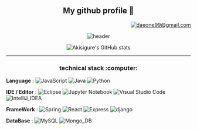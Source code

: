 

<h2 align="center">My github profile 👋</h2> 

<div align="right">
  
[![daeone99@gmail.com](https://img.shields.io/badge/Gmail-D14836?style=for-the-badge&logo=gmail&logoColor=white)](mailto:daeone99@gmail.com)

</div>


<div align="center">
  
![header](https://capsule-render.vercel.app/api?type=soft&color=auto&height=200&section=header&text=Akisigure's%20profile&fontSize=70&animation=fadeIn)
  
  <div align="center">
  

  ![Akisigure's GitHub stats](https://github-readme-stats.vercel.app/api?username=Akisigure&show_icons=true&theme=tokyonight&count_private=true)
  
  </div>
<hr>
<h3>technical stack :computer: </h3>
<div align="left">

  <b>Language</b> : 
  ![JavaScript](https://img.shields.io/badge/javascript-%23323330.svg?style=for-the-badge&logo=javascript&logoColor=%23F7DF1E)
  ![Java](https://img.shields.io/badge/java-%23ED8B00.svg?style=for-the-badge&logo=Java&logoColor=white)
  ![Python](https://img.shields.io/badge/python-3670A0?style=for-the-badge&logo=python&logoColor=ffdd54) <br>

   <b>IDE / Editor</b> : ![Eclipse](https://img.shields.io/badge/Eclipse-FE7A16.svg?style=for-the-badge&logo=Eclipse&logoColor=white)
  ![Jupyter Notebook](https://img.shields.io/badge/jupyter-%23FA0F00.svg?style=for-the-badge&logo=jupyter&logoColor=white)
  ![Visual Studio Code](https://img.shields.io/badge/Visual%20Studio%20Code-0078d7.svg?style=for-the-badge&logo=visual-studio-code&logoColor=white)
  ![IntelliJ_IDEA](https://img.shields.io/badge/IntelliJ_IDEA-007396?style=for-the-badge&logo=intellijidea&logoColor=white)

  <b>FrameWork</b> :
  ![Spring](https://img.shields.io/badge/spring-%236DB33F.svg?style=for-the-badge&logo=spring&logoColor=white)
  ![React](https://img.shields.io/badge/React-00A5FF.svg?style=for-the-badge&logo=React&logoColor=white)
  ![Express](https://img.shields.io/badge/Express-FFA500.svg?style=for-the-badge&logo=Express&logoColor=white)
  ![django](https://img.shields.io/badge/django-092E20?style=for-the-badge&logo=django&logoColor=white)

 
  <b>DataBase</b> : ![MySQL](https://img.shields.io/badge/mysql-%2300f.svg?style=for-the-badge&logo=mysql&logoColor=white)
  ![Mongo_DB](https://img.shields.io/badge/Mongo_DB-9EF048.svg?style=for-the-badge&logo=MongoDB&logoColor=white)<br>
</div>
